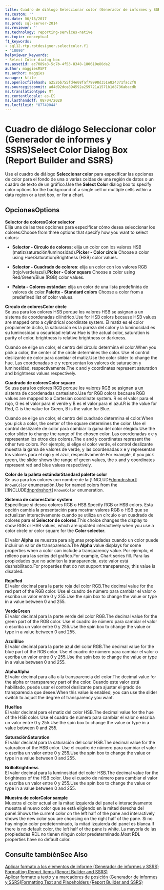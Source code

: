 ```yaml
---
title: Cuadro de diálogo Seleccionar color (Generador de informes y SSRS) | Microsoft Docs
ms.custom: ''
ms.date: 06/13/2017
ms.prod: sql-server-2014
ms.reviewer: ''
ms.technology: reporting-services-native
ms.topic: conceptual
f1_keywords:
- sql12.rtp.rptdesigner.selectcolor.f1
- "10090"
helpviewer_keywords:
- Select Color dialog box
ms.assetid: ac7089a3-5c7b-4f53-8348-180610e86da2
author: maggiesMSFT
ms.author: maggies
manager: kfile
ms.openlocfilehash: a2526b755fd4e08faf79998d351e824371fac2f8
ms.sourcegitcommit: ad4d92dce894592a259721a1571b1d8736abacdb
ms.translationtype: MT
ms.contentlocale: es-ES
ms.lasthandoff: 08/04/2020
ms.locfileid: "87749044"
---
```

# <a name="select-color-dialog-box-report-builder-and-ssrs"></a><span data-ttu-id="6fc38-102">Cuadro de diálogo Seleccionar color (Generador de informes y SSRS)</span><span class="sxs-lookup"><span data-stu-id="6fc38-102">Select Color Dialog Box (Report Builder and SSRS)</span></span>
  <span data-ttu-id="6fc38-103">Use el cuadro de diálogo **Seleccionar color** para especificar las opciones de color para el fondo de una o varias celdas de una región de datos o un cuadro de texto de un gráfico.</span><span class="sxs-lookup"><span data-stu-id="6fc38-103">Use the **Select Color** dialog box to specify color options for the background of a single cell or multiple cells within a data region or a text box, or for a chart.</span></span>  
  
## <a name="options"></a><span data-ttu-id="6fc38-104">Opciones</span><span class="sxs-lookup"><span data-stu-id="6fc38-104">Options</span></span>  
 <span data-ttu-id="6fc38-105">**Selector de colores**</span><span class="sxs-lookup"><span data-stu-id="6fc38-105">**Color selector**</span></span>  
 <span data-ttu-id="6fc38-106">Elija una de las tres opciones para especificar cómo desea seleccionar los colores:</span><span class="sxs-lookup"><span data-stu-id="6fc38-106">Choose from three options that specify how you want to select colors:</span></span>  
  
-   <span data-ttu-id="6fc38-107">**Selector - Círculo de colores:** elija un color con los valores HSB (matiz/saturación/luminosidad).</span><span class="sxs-lookup"><span data-stu-id="6fc38-107">**Picker - Color circle** Choose a color using Hue/Saturation/Brightness (HSB) color values.</span></span>  
  
-   <span data-ttu-id="6fc38-108">**Selector - Cuadrado de colores:** elija un color con los valores RGB (rojo/verde/azul).</span><span class="sxs-lookup"><span data-stu-id="6fc38-108">**Picker - Color square** Choose a color using Red/Green/Blue (RGB) color values.</span></span>  
  
-   <span data-ttu-id="6fc38-109">**Paleta - Colores estándar:** elija un color de una lista predefinida de valores de color.</span><span class="sxs-lookup"><span data-stu-id="6fc38-109">**Palette - Standard colors** Choose a color from a predefined list of color values.</span></span>  
  
 <span data-ttu-id="6fc38-110">**Círculo de colores**</span><span class="sxs-lookup"><span data-stu-id="6fc38-110">**Color circle**</span></span>  
 <span data-ttu-id="6fc38-111">Se usa para los colores HSB porque los valores HSB se asignan a un sistema de coordenadas cilíndrico.</span><span class="sxs-lookup"><span data-stu-id="6fc38-111">Use for HSB colors because HSB values are mapped onto a cylindrical coordinate system.</span></span> <span data-ttu-id="6fc38-112">El matiz es el color propiamente dicho, la saturación es la pureza del color y la luminosidad es su luminosidad u oscuridad relativa.</span><span class="sxs-lookup"><span data-stu-id="6fc38-112">Hue is the actual color, saturation is purity of color, brightness is relative brightness or darkness.</span></span>  
  
 <span data-ttu-id="6fc38-113">Cuando se elige un color, el centro del círculo determina el color.</span><span class="sxs-lookup"><span data-stu-id="6fc38-113">When you pick a color, the center of the circle determines the color.</span></span> <span data-ttu-id="6fc38-114">Use el control deslizante de color para cambiar el matiz.</span><span class="sxs-lookup"><span data-stu-id="6fc38-114">Use the color slider to change the hue.</span></span> <span data-ttu-id="6fc38-115">Las coordenadas x e y representan los valores de saturación y luminosidad, respectivamente.</span><span class="sxs-lookup"><span data-stu-id="6fc38-115">The x and y coordinates represent saturation and brightness values respectively.</span></span>  
  
 <span data-ttu-id="6fc38-116">**Cuadrado de colores**</span><span class="sxs-lookup"><span data-stu-id="6fc38-116">**Color square**</span></span>  
 <span data-ttu-id="6fc38-117">Se usa para los colores RGB porque los valores RGB se asignan a un sistema de coordenadas cartesiano.</span><span class="sxs-lookup"><span data-stu-id="6fc38-117">Use for RGB colors because RGB values are mapped to a Cartesian coordinate system.</span></span> <span data-ttu-id="6fc38-118">R es el valor para el rojo, G es el valor para el verde y B es el valor para el azul.</span><span class="sxs-lookup"><span data-stu-id="6fc38-118">R is the value for Red, G is the value for Green, B is the value for Blue.</span></span>  
  
 <span data-ttu-id="6fc38-119">Cuando se elige un color, el centro del cuadrado determina el color.</span><span class="sxs-lookup"><span data-stu-id="6fc38-119">When you pick a color, the center of the square determines the color.</span></span> <span data-ttu-id="6fc38-120">Use el control deslizante de color para cambiar la gama del color elegido.</span><span class="sxs-lookup"><span data-stu-id="6fc38-120">Use the color slider to change the range of the chosen color.</span></span> <span data-ttu-id="6fc38-121">Las coordenadas x e y representan los otros dos colores.</span><span class="sxs-lookup"><span data-stu-id="6fc38-121">The x and y coordinates represent the other two colors.</span></span> <span data-ttu-id="6fc38-122">Por ejemplo, si elige el color verde, el control deslizante muestra la gama de valores de verde, y las coordenadas x e y representan los valores para el rojo y el azul, respectivamente.</span><span class="sxs-lookup"><span data-stu-id="6fc38-122">For example, if you pick green, the slider shows the range of green values, the x and y coordinates represent red and blue values respectively.</span></span>  
  
 <span data-ttu-id="6fc38-123">**Color de la paleta estándar**</span><span class="sxs-lookup"><span data-stu-id="6fc38-123">**Standard palette color**</span></span>  
 <span data-ttu-id="6fc38-124">Se usa para los colores con nombre de la [!INCLUDE[dnprdnshort](../includes/dnprdnshort-md.md)] `KnownColor` enumeración.</span><span class="sxs-lookup"><span data-stu-id="6fc38-124">Use for named colors from the [!INCLUDE[dnprdnshort](../includes/dnprdnshort-md.md)] `KnownColor` enumeration.</span></span>  
  
 <span data-ttu-id="6fc38-125">**Sistema de colores**</span><span class="sxs-lookup"><span data-stu-id="6fc38-125">**Color system**</span></span>  
 <span data-ttu-id="6fc38-126">Especifique si desea colores RGB o HSB.</span><span class="sxs-lookup"><span data-stu-id="6fc38-126">Specify RGB or HSB colors.</span></span> <span data-ttu-id="6fc38-127">Esta opción cambia la presentación para mostrar valores RGB o HSB que se actualizan interactivamente cuando se utiliza un círculo o un cuadrado de colores para el **Selector de colores**.</span><span class="sxs-lookup"><span data-stu-id="6fc38-127">This choice changes the display to show RGB or HSB values, which are updated interactively when you use a color circle or color square for the **Color selector**.</span></span>  
  
 <span data-ttu-id="6fc38-128">El valor **Alpha** se muestra para algunas propiedades cuando un color puede incluir un valor de transparencia.</span><span class="sxs-lookup"><span data-stu-id="6fc38-128">The **Alpha** value displays for some properties when a color can include a transparency value.</span></span> <span data-ttu-id="6fc38-129">Por ejemplo, el relleno para las series del gráfico.</span><span class="sxs-lookup"><span data-stu-id="6fc38-129">For example, Chart series fill.</span></span> <span data-ttu-id="6fc38-130">Para las propiedades que no admiten la transparencia, este valor está deshabilitado.</span><span class="sxs-lookup"><span data-stu-id="6fc38-130">For properties that do not support transparency, this value is disabled.</span></span>  
  
 <span data-ttu-id="6fc38-131">**Rojo**</span><span class="sxs-lookup"><span data-stu-id="6fc38-131">**Red**</span></span>  
 <span data-ttu-id="6fc38-132">El valor decimal para la parte roja del color RGB.</span><span class="sxs-lookup"><span data-stu-id="6fc38-132">The decimal value for the red part of the RGB color.</span></span> <span data-ttu-id="6fc38-133">Use el cuadro de número para cambiar el valor o escriba un valor entre 0 y 255.</span><span class="sxs-lookup"><span data-stu-id="6fc38-133">Use the spin box to change the value or type in a value between 0 and 255.</span></span>  
  
 <span data-ttu-id="6fc38-134">**Verde**</span><span class="sxs-lookup"><span data-stu-id="6fc38-134">**Green**</span></span>  
 <span data-ttu-id="6fc38-135">El valor decimal para la parte verde del color RGB.</span><span class="sxs-lookup"><span data-stu-id="6fc38-135">The decimal value for the green part of the RGB color.</span></span> <span data-ttu-id="6fc38-136">Use el cuadro de número para cambiar el valor o escriba un valor entre 0 y 255.</span><span class="sxs-lookup"><span data-stu-id="6fc38-136">Use the spin box to change the value or type in a value between 0 and 255.</span></span>  
  
 <span data-ttu-id="6fc38-137">**Azul**</span><span class="sxs-lookup"><span data-stu-id="6fc38-137">**Blue**</span></span>  
 <span data-ttu-id="6fc38-138">El valor decimal para la parte azul del color RGB.</span><span class="sxs-lookup"><span data-stu-id="6fc38-138">The decimal value for the blue part of the RGB color.</span></span> <span data-ttu-id="6fc38-139">Use el cuadro de número para cambiar el valor o escriba un valor entre 0 y 255.</span><span class="sxs-lookup"><span data-stu-id="6fc38-139">Use the spin box to change the value or type in a value between 0 and 255.</span></span>  
  
 <span data-ttu-id="6fc38-140">**Alpha**</span><span class="sxs-lookup"><span data-stu-id="6fc38-140">**Alpha**</span></span>  
 <span data-ttu-id="6fc38-141">El valor decimal para alfa o la transparencia del color.</span><span class="sxs-lookup"><span data-stu-id="6fc38-141">The decimal value for the alpha or transparency part of the color.</span></span> <span data-ttu-id="6fc38-142">Cuando este valor está habilitado, puede usar el control deslizante para ajustar el grado de transparencia que desee.</span><span class="sxs-lookup"><span data-stu-id="6fc38-142">When this value is enabled, you can use the slider switch to adjust the degree of transparency you want.</span></span>  
  
 <span data-ttu-id="6fc38-143">**Hue**</span><span class="sxs-lookup"><span data-stu-id="6fc38-143">**Hue**</span></span>  
 <span data-ttu-id="6fc38-144">El valor decimal para el matiz del color HSB.</span><span class="sxs-lookup"><span data-stu-id="6fc38-144">The decimal value for the hue of the HSB color.</span></span> <span data-ttu-id="6fc38-145">Use el cuadro de número para cambiar el valor o escriba un valor entre 0 y 255.</span><span class="sxs-lookup"><span data-stu-id="6fc38-145">Use the spin box to change the value or type in a value between 0 and 255.</span></span>  
  
 <span data-ttu-id="6fc38-146">**Saturación**</span><span class="sxs-lookup"><span data-stu-id="6fc38-146">**Saturation**</span></span>  
 <span data-ttu-id="6fc38-147">El valor decimal para la saturación del color HSB.</span><span class="sxs-lookup"><span data-stu-id="6fc38-147">The decimal value for the saturation of the HSB color.</span></span> <span data-ttu-id="6fc38-148">Use el cuadro de número para cambiar el valor o escriba un valor entre 0 y 255.</span><span class="sxs-lookup"><span data-stu-id="6fc38-148">Use the spin box to change the value or type in a value between 0 and 255.</span></span>  
  
 <span data-ttu-id="6fc38-149">**Brillo**</span><span class="sxs-lookup"><span data-stu-id="6fc38-149">**Brightness**</span></span>  
 <span data-ttu-id="6fc38-150">El valor decimal para la luminosidad del color HSB.</span><span class="sxs-lookup"><span data-stu-id="6fc38-150">The decimal value for the brightness of the HSB color.</span></span> <span data-ttu-id="6fc38-151">Use el cuadro de número para cambiar el valor o escriba un valor entre 0 y 255.</span><span class="sxs-lookup"><span data-stu-id="6fc38-151">Use the spin box to change the value or type in a value between 0 and 255.</span></span>  
  
 <span data-ttu-id="6fc38-152">**Muestra de color**</span><span class="sxs-lookup"><span data-stu-id="6fc38-152">**Color sample**</span></span>  
 <span data-ttu-id="6fc38-153">Muestra el color actual en la mitad izquierda del panel e interactivamente muestra el nuevo color que se está eligiendo en la mitad derecha del panel.</span><span class="sxs-lookup"><span data-stu-id="6fc38-153">Shows the current color on the left half of the pane and interactively shows the new color you are choosing on the right half of the pane.</span></span> <span data-ttu-id="6fc38-154">Si no hay ningún color predeterminado, la mitad izquierda del panel es blanca.</span><span class="sxs-lookup"><span data-stu-id="6fc38-154">If there is no default color, the left half of the pane is white.</span></span> <span data-ttu-id="6fc38-155">La mayoría de las propiedades RDL no tienen ningún color predeterminado.</span><span class="sxs-lookup"><span data-stu-id="6fc38-155">Most RDL properties have no default color.</span></span>  
  
## <a name="see-also"></a><span data-ttu-id="6fc38-156">Consulte también</span><span class="sxs-lookup"><span data-stu-id="6fc38-156">See Also</span></span>  
 <span data-ttu-id="6fc38-157">[Aplicar formato a los elementos de informe &#40;Generador de informes y SSRS&#41;](report-design/formatting-report-items-report-builder-and-ssrs.md) </span><span class="sxs-lookup"><span data-stu-id="6fc38-157">[Formatting Report Items &#40;Report Builder and SSRS&#41;](report-design/formatting-report-items-report-builder-and-ssrs.md) </span></span>  
 [<span data-ttu-id="6fc38-158">Aplicar formato a texto y a marcadores de posición &#40;Generador de informes y SSRS&#41;</span><span class="sxs-lookup"><span data-stu-id="6fc38-158">Formatting Text and Placeholders &#40;Report Builder and SSRS&#41;</span></span>](report-design/formatting-text-and-placeholders-report-builder-and-ssrs.md)  
  
  
